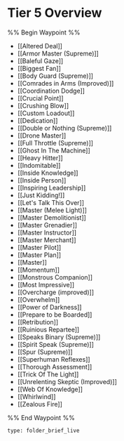 # Tier 5 Overview

%% Begin Waypoint %%
- [[Altered Deal]]
- [[Armor Master (Supreme)]]
- [[Baleful Gaze]]
- [[Biggest Fan]]
- [[Body Guard (Supreme)]]
- [[Comrades in Arms (Improved)]]
- [[Coordination Dodge]]
- [[Crucial Point]]
- [[Crushing Blow]]
- [[Custom Loadout]]
- [[Dedication]]
- [[Double or Nothing (Supreme)]]
- [[Drone Master]]
- [[Full Throttle (Supreme)]]
- [[Ghost In The Machine]]
- [[Heavy Hitter]]
- [[Indomitable]]
- [[Inside Knowledge]]
- [[Inside Person]]
- [[Inspiring Leadership]]
- [[Just Kidding!]]
- [[Let's Talk This Over]]
- [[Master (Melee Light)]]
- [[Master Demolitionist]]
- [[Master Grenadier]]
- [[Master Instructor]]
- [[Master Merchant]]
- [[Master Pilot]]
- [[Master Plan]]
- [[Master]]
- [[Momentum]]
- [[Monstrous Companion]]
- [[Most Impressive]]
- [[Overcharge (improved)]]
- [[Overwhelm]]
- [[Power of Darkness]]
- [[Prepare to be Boarded]]
- [[Retribution]]
- [[Ruinious Repartee]]
- [[Speaks Binary (Supreme)]]
- [[Spirit Speak (Supreme)]]
- [[Spur (Supreme)]]
- [[Superhuman Reflexes]]
- [[Thorough Assessment]]
- [[Trick Of The Light]]
- [[Unrelenting Skeptic (Improved)]]
- [[Web Of Knowledge]]
- [[Whirlwind]]
- [[Zealous Fire]]

%% End Waypoint %%

 
```ccard
type: folder_brief_live
```
 
